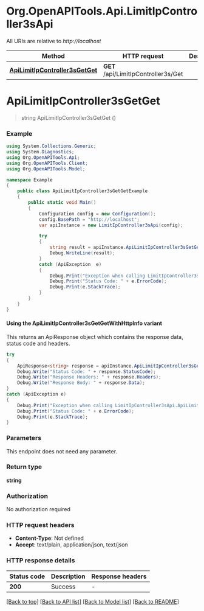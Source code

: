 # Org.OpenAPITools.Api.LimitIpController3sApi

All URIs are relative to *http://localhost*

| Method | HTTP request | Description |
|--------|--------------|-------------|
| [**ApiLimitIpController3sGetGet**](LimitIpController3sApi.md#apilimitipcontroller3sgetget) | **GET** /api/LimitIpController3s/Get |  |

<a id="apilimitipcontroller3sgetget"></a>
# **ApiLimitIpController3sGetGet**
> string ApiLimitIpController3sGetGet ()



### Example
```csharp
using System.Collections.Generic;
using System.Diagnostics;
using Org.OpenAPITools.Api;
using Org.OpenAPITools.Client;
using Org.OpenAPITools.Model;

namespace Example
{
    public class ApiLimitIpController3sGetGetExample
    {
        public static void Main()
        {
            Configuration config = new Configuration();
            config.BasePath = "http://localhost";
            var apiInstance = new LimitIpController3sApi(config);

            try
            {
                string result = apiInstance.ApiLimitIpController3sGetGet();
                Debug.WriteLine(result);
            }
            catch (ApiException  e)
            {
                Debug.Print("Exception when calling LimitIpController3sApi.ApiLimitIpController3sGetGet: " + e.Message);
                Debug.Print("Status Code: " + e.ErrorCode);
                Debug.Print(e.StackTrace);
            }
        }
    }
}
```

#### Using the ApiLimitIpController3sGetGetWithHttpInfo variant
This returns an ApiResponse object which contains the response data, status code and headers.

```csharp
try
{
    ApiResponse<string> response = apiInstance.ApiLimitIpController3sGetGetWithHttpInfo();
    Debug.Write("Status Code: " + response.StatusCode);
    Debug.Write("Response Headers: " + response.Headers);
    Debug.Write("Response Body: " + response.Data);
}
catch (ApiException e)
{
    Debug.Print("Exception when calling LimitIpController3sApi.ApiLimitIpController3sGetGetWithHttpInfo: " + e.Message);
    Debug.Print("Status Code: " + e.ErrorCode);
    Debug.Print(e.StackTrace);
}
```

### Parameters
This endpoint does not need any parameter.
### Return type

**string**

### Authorization

No authorization required

### HTTP request headers

 - **Content-Type**: Not defined
 - **Accept**: text/plain, application/json, text/json


### HTTP response details
| Status code | Description | Response headers |
|-------------|-------------|------------------|
| **200** | Success |  -  |

[[Back to top]](#) [[Back to API list]](../README.md#documentation-for-api-endpoints) [[Back to Model list]](../README.md#documentation-for-models) [[Back to README]](../README.md)

